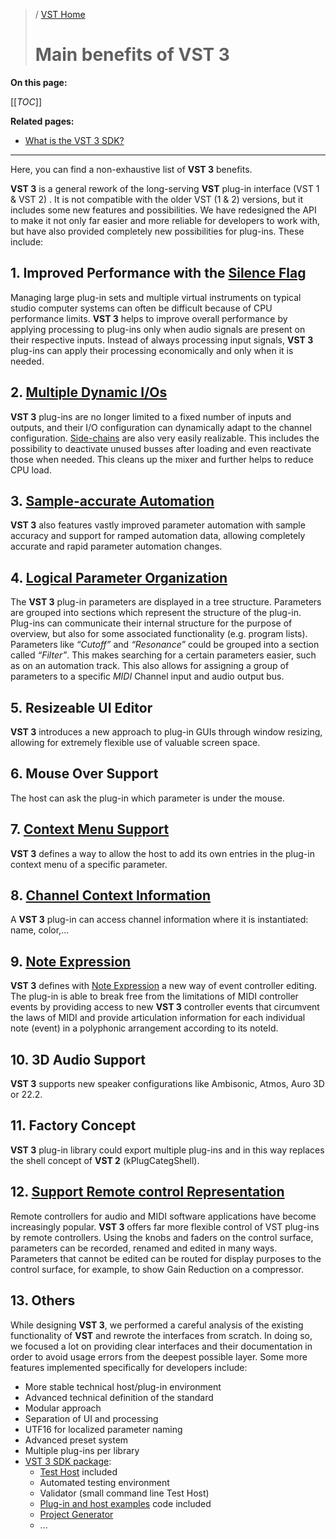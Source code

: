 >/ [VST Home](/Index.md)
>
># Main benefits of VST 3

**On this page:**

[[_TOC_]]

**Related pages:**

- [What is the VST 3 SDK?](../What+is+the+VST+3+SDK/Index.md)

---

Here, you can find a non-exhaustive list of **VST 3** benefits.

**VST 3** is a general rework of the long-serving **VST** plug-in interface (VST 1 & VST 2) . It is not compatible with the older VST (1 & 2) versions, but it includes some new features and possibilities. We have redesigned the API to make it not only far easier and more reliable for developers to work with, but have also provided completely new possibilities for plug-ins. These include:

## 1. Improved Performance with the [Silence Flag](../Technical+Documentation/Change+History/3.0.0/Silence+flags.md)

Managing large plug-in sets and multiple virtual instruments on typical studio computer systems can often be difficult because of CPU performance limits. **VST 3** helps to improve overall performance by applying processing to plug-ins only when audio signals are present on their respective inputs. Instead of always processing input signals, **VST 3** plug-ins can apply their processing economically and only when it is needed.

## 2. [Multiple Dynamic I/Os](../Technical+Documentation/Change+History/3.0.0/Multiple+Dynamic+IO.md)

**VST 3** plug-ins are no longer limited to a fixed number of inputs and outputs, and their I/O configuration can dynamically adapt to the channel configuration. [Side-chains](../FAQ/Index.md#q-what-is-a-side-chain) are also very easily realizable. This includes the possibility to deactivate unused busses after loading and even reactivate those when needed. This cleans up the mixer and further helps to reduce CPU load.

## 3. [Sample-accurate Automation](../Technical+Documentation/Parameters+Automation/Index.md)

**VST 3** also features vastly improved parameter automation with sample accuracy and support for ramped automation data, allowing completely accurate and rapid parameter automation changes.

## 4. [Logical Parameter Organization](../Technical+Documentation/VST+3+Units/Index.md)

The **VST 3** plug-in parameters are displayed in a tree structure. Parameters are grouped into sections which represent the structure of the plug-in. Plug-ins can communicate their internal structure for the purpose of overview, but also for some associated functionality (e.g. program lists). Parameters like *“Cutoff”* and *“Resonance”* could be grouped into a section called *“Filter”*. This makes searching for a certain parameters easier, such as on an automation track. This also allows for assigning a group of parameters to a specific *MIDI* Channel input and audio output bus.

## 5. Resizeable UI Editor

**VST 3** introduces a new approach to plug-in GUIs through window resizing, allowing for extremely flexible use of valuable screen space.

## 6. Mouse Over Support

The host can ask the plug-in which parameter is under the mouse.

## 7. [Context Menu Support](../Technical+Documentation/Change+History/3.5.0/IComponentHandler3.md)

**VST 3** defines a way to allow the host to add its own entries in the plug-in context menu of a specific parameter.

## 8. [Channel Context Information](../Technical+Documentation/Change+History/3.6.5/IInfoListener.md)

A **VST 3** plug-in can access channel information where it is instantiated: name, color,...

## 9. [Note Expression](../Technical+Documentation/Change+History/3.5.0/INoteExpressionController.md)

**VST 3** defines with [Note Expression](../Technical+Documentation/Change+History/3.5.0/INoteExpressionController.md) a new way of event controller editing. The plug-in is able to break free from the limitations of MIDI controller events by providing access to new **VST 3** controller events that circumvent the laws of MIDI and provide articulation information for each individual note (event) in a polyphonic arrangement according to its noteId.

## 10. 3D Audio Support

**VST 3** supports new speaker configurations like Ambisonic, Atmos, Auro 3D or 22.2.

## 11. Factory Concept

**VST 3** plug-in library could export multiple plug-ins and in this way replaces the shell concept of **VST 2** (kPlugCategShell).

## 12. [Support Remote control Representation](../Technical+Documentation/Change+History/3.5.0/IXmlRepresentationController.md)

Remote controllers for audio and MIDI software applications have become increasingly popular. **VST 3** offers far more flexible control of VST plug-ins by remote controllers. Using the knobs and faders on the control surface, parameters can be recorded, renamed and edited in many ways. Parameters that cannot be edited can be routed for display purposes to the control surface, for example, to show Gain Reduction on a compressor.

## 13. Others

While designing **VST 3**, we performed a careful analysis of the existing functionality of **VST** and rewrote the interfaces from scratch. In doing so, we focused a lot on providing clear interfaces and their documentation in order to avoid usage errors from the deepest possible layer. Some more features implemented specifically for developers include:

- More stable technical host/plug-in environment
- Advanced technical definition of the standard
- Modular approach
- Separation of UI and processing
- UTF16 for localized parameter naming
- Advanced preset system
- Multiple plug-ins per library
- [VST 3 SDK package](../What+is+the+VST+3+SDK/Index.md):
    - [Test Host](../What+is+the+VST+3+SDK/Plug-in+Test+Host.md) included
    - Automated testing environment
    - Validator (small command line Test Host)
    - [Plug-in and host examples](../What+is+the+VST+3+SDK/Plug-in+Examples.md) code included
    - [Project Generator](../What+is+the+VST+3+SDK/Project+Generator.md)
    - ...